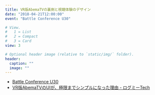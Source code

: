 ```yaml
---
title: VR版AbemaTVの裏側と視聴体験のデザイン
date: "2018-04-21T12:00:00"
event: "Battle Conference U30"

# View.
#   1 = List
#   2 = Compact
#   3 = Card
view: 3

# Optional header image (relative to `static/img/` folder).
header:
  caption: ""
  image: ""
---
```


- [Battle Conference U30](https://bcu30.jp/2018/)
- [VR版AbemaTVのUIが、極限までシンプルになった理由 - ログミーTech](https://logmi.jp/tech/articles/294213)
